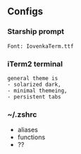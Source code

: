 ## Configs

### Starship prompt
    Font: IovenkaTerm.ttf


### iTerm2 terminal
    general theme is 
    - solarized dark, 
    - minimal themeing, 
    - persistent tabs

### ~/.zshrc
- aliases
- functions
- ??